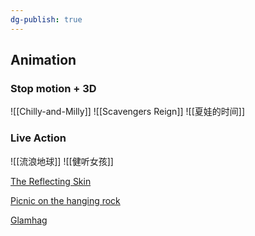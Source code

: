 ```yaml
---
dg-publish: true
---
```


## Animation

### Stop motion + 3D
![[Chilly-and-Milly]] 
![[Scavengers Reign]]
![[夏娃的时间]]

### Live Action
![[流浪地球]]
![[健听女孩]]

[The Reflecting Skin](https://en.wikipedia.org/wiki/The_Reflecting_Skin)

[Picnic on the hanging rock](https://www.imdb.com/title/tt0073540/)

[Glamhag](https://www.glamhag.com/new-page)

